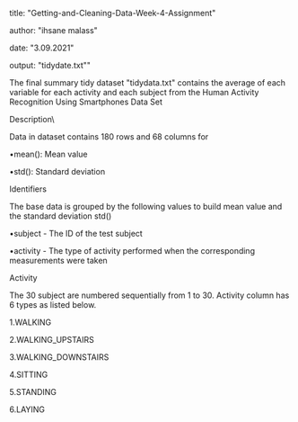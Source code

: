 title: "Getting-and-Cleaning-Data-Week-4-Assignment"


author: "ihsane malass"


date: "3.09.2021"

output: "tidydate.txt""


The final summary tidy dataset "tidydata.txt" contains the average of each variable for each activity and each subject from the Human Activity Recognition Using Smartphones Data Set

Description\\


Data in dataset contains 180 rows and 68 columns for


•mean(): Mean value

•std(): Standard deviation

Identifiers

The base data is grouped by the following values to build mean value and the standard deviation std()

•subject - The ID of the test subject

•activity - The type of activity performed when the corresponding measurements were taken

Activity

The 30 subject are numbered sequentially from 1 to 30. Activity column has 6 types as listed below.

1.WALKING

2.WALKING_UPSTAIRS

3.WALKING_DOWNSTAIRS

4.SITTING

5.STANDING

6.LAYING
